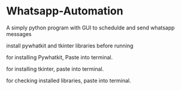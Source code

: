 # Whatsapp-Automation
A simply python program with GUI to schedulde and send whatsapp messages

install pywhatkit and tkinter libraries before running

for installing Pywhatkit, Paste <pip install pywhatkit> into terminal. 

for installing tkinter, paste <pip install tk> into terminal.

for checking installed libraries, paste <pip list> into terminal.
